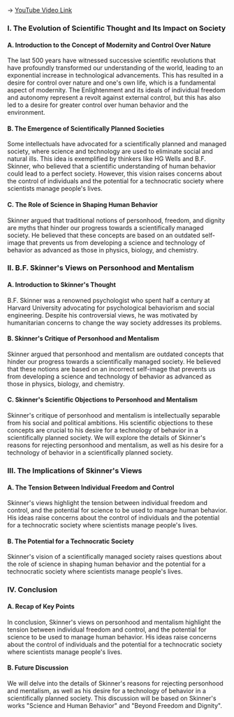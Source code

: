 -> [YouTube Video Link](https://www.youtube.com/watch?v=VxBe9qiAKlE&list=PLdLiRaajwSXSCRO9OwI0M9kfgcsPwq4gH&index=8&pp=iAQB)

### I. The Evolution of Scientific Thought and Its Impact on Society
#### A. Introduction to the Concept of Modernity and Control Over Nature

The last 500 years have witnessed successive scientific revolutions that have profoundly transformed our understanding of the world, leading to an exponential increase in technological advancements. This has resulted in a desire for control over nature and one's own life, which is a fundamental aspect of modernity. The Enlightenment and its ideals of individual freedom and autonomy represent a revolt against external control, but this has also led to a desire for greater control over human behavior and the environment.

#### B. The Emergence of Scientifically Planned Societies

Some intellectuals have advocated for a scientifically planned and managed society, where science and technology are used to eliminate social and natural ills. This idea is exemplified by thinkers like HG Wells and B.F. Skinner, who believed that a scientific understanding of human behavior could lead to a perfect society. However, this vision raises concerns about the control of individuals and the potential for a technocratic society where scientists manage people's lives.

#### C. The Role of Science in Shaping Human Behavior

Skinner argued that traditional notions of personhood, freedom, and dignity are myths that hinder our progress towards a scientifically managed society. He believed that these concepts are based on an outdated self-image that prevents us from developing a science and technology of behavior as advanced as those in physics, biology, and chemistry.

### II. B.F. Skinner's Views on Personhood and Mentalism
#### A. Introduction to Skinner's Thought

B.F. Skinner was a renowned psychologist who spent half a century at Harvard University advocating for psychological behaviorism and social engineering. Despite his controversial views, he was motivated by humanitarian concerns to change the way society addresses its problems.

#### B. Skinner's Critique of Personhood and Mentalism

Skinner argued that personhood and mentalism are outdated concepts that hinder our progress towards a scientifically managed society. He believed that these notions are based on an incorrect self-image that prevents us from developing a science and technology of behavior as advanced as those in physics, biology, and chemistry.

#### C. Skinner's Scientific Objections to Personhood and Mentalism

Skinner's critique of personhood and mentalism is intellectually separable from his social and political ambitions. His scientific objections to these concepts are crucial to his desire for a technology of behavior in a scientifically planned society. We will explore the details of Skinner's reasons for rejecting personhood and mentalism, as well as his desire for a technology of behavior in a scientifically planned society.

### III. The Implications of Skinner's Views
#### A. The Tension Between Individual Freedom and Control

Skinner's views highlight the tension between individual freedom and control, and the potential for science to be used to manage human behavior. His ideas raise concerns about the control of individuals and the potential for a technocratic society where scientists manage people's lives.

#### B. The Potential for a Technocratic Society

Skinner's vision of a scientifically managed society raises questions about the role of science in shaping human behavior and the potential for a technocratic society where scientists manage people's lives.

### IV. Conclusion
#### A. Recap of Key Points

In conclusion, Skinner's views on personhood and mentalism highlight the tension between individual freedom and control, and the potential for science to be used to manage human behavior. His ideas raise concerns about the control of individuals and the potential for a technocratic society where scientists manage people's lives.

#### B. Future Discussion

We will delve into the details of Skinner's reasons for rejecting personhood and mentalism, as well as his desire for a technology of behavior in a scientifically planned society. This discussion will be based on Skinner's works "Science and Human Behavior" and "Beyond Freedom and Dignity".